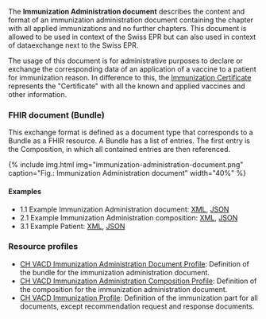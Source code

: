The **Immunization Administration document** describes the content and format of an immunization administration document containing the chapter with all applied immunizations and no further chapters.
This document is allowed to be used in context of the Swiss EPR but can also used in context of dataexchange next to the Swiss EPR.

The usage of this document is for administrative purposes to declare or exchange the corresponding data of an application of a vaccine to a patient for immunization reason.
In difference to this, the [Immunization Certificate](immunization-certificate-document.html) represents the "Certificate" with all the known and applied vaccines and other information.

### FHIR document (Bundle)
This exchange format is defined as a document type that corresponds to a Bundle as a FHIR resource. 
A Bundle has a list of entries. The first entry is the Composition, in which all contained entries are then referenced.

{% include img.html img="immunization-administration-document.png" caption="Fig.: Immunization Administration document" width="40%" %}
  
#### Examples
* 1.1 Example Immunization Administration document: [XML](Bundle-1-1-ImmunizationAdministration.xml.html), [JSON](Bundle-1-1-ImmunizationAdministration.json.html)
* 2.1 Example Immunization Administration composition: [XML](Composition-2-1-ImmunizationAdministrationComposition.xml.html), [JSON](Composition-2-1-ImmunizationAdministrationComposition.json.html)
* 3.1 Example Patient: [XML](Patient-3-1-Patient.xml.html), [JSON](Patient-3-1-Patient.json.html)

### Resource profiles
* [CH VACD Immunization Administration Document Profile](StructureDefinition-ch-vacd-document-immunization-administration.html): Definition of the bundle for the immunization administration document.
* [CH VACD Immunization Administration Composition Profile](StructureDefinition-ch-vacd-composition-immunization-administration.html): Definition of the composition for the immunization administration document.
* [CH VACD Immunization Profile](StructureDefinition-ch-vacd-immunization.html): Definition of the immunization part for all documents, except recommendation request and response documents.